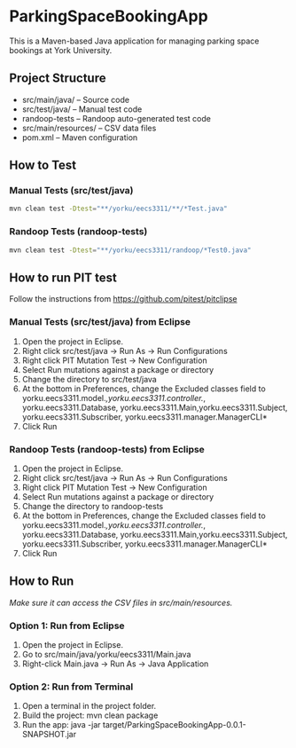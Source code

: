 # ParkingSpaceBookingApp
This is a Maven-based Java application for managing parking space bookings at York University.

## Project Structure
- src/main/java/       – Source code
- src/test/java/       – Manual test code
- randoop-tests        – Randoop auto-generated test code
- src/main/resources/  – CSV data files
- pom.xml              – Maven configuration

## How to Test
### Manual Tests (src/test/java)
```bash
mvn clean test -Dtest="**/yorku/eecs3311/**/*Test.java"
```

### Randoop Tests (randoop-tests)
```bash
mvn clean test -Dtest="**/yorku/eecs3311/randoop/*Test0.java"
```

## How to run PIT test
Follow the instructions from https://github.com/pitest/pitclipse
### Manual Tests (src/test/java) from Eclipse
1. Open the project in Eclipse.
2. Right click src/test/java → Run As → Run Configurations
3. Right click PIT Mutation Test → New Configuration
4. Select Run mutations against a package or directory
5. Change the directory to src/test/java
6. At the bottom in Preferences, change the Excluded classes field to yorku.eecs3311.model.*,yorku.eecs3311.controller.*, yorku.eecs3311.Database, yorku.eecs3311.Main,yorku.eecs3311.Subject, yorku.eecs3311.Subscriber, yorku.eecs3311.manager.ManagerCLI*
7. Click Run

### Randoop Tests (randoop-tests) from Eclipse
1. Open the project in Eclipse.
2. Right click src/test/java → Run As → Run Configurations
3. Right click PIT Mutation Test → New Configuration
4. Select Run mutations against a package or directory
5. Change the directory to randoop-tests
6. At the bottom in Preferences, change the Excluded classes field to yorku.eecs3311.model.*,yorku.eecs3311.controller.*, yorku.eecs3311.Database, yorku.eecs3311.Main,yorku.eecs3311.Subject, yorku.eecs3311.Subscriber, yorku.eecs3311.manager.ManagerCLI*
7. Click Run


## How to Run
*Make sure it can access the CSV files in src/main/resources.*
### Option 1: Run from Eclipse
1. Open the project in Eclipse.
2. Go to src/main/java/yorku/eecs3311/Main.java
3. Right-click Main.java → Run As → Java Application

### Option 2: Run from Terminal
1. Open a terminal in the project folder.
2. Build the project: mvn clean package
3. Run the app: java -jar target/ParkingSpaceBookingApp-0.0.1-SNAPSHOT.jar
